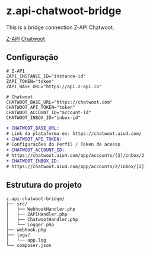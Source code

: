 # z.api-chatwoot-bridge

This is a bridge connection Z-API Chatwoot.

[Z-API](https://www.z-api.io/)
[Chatwoot](https://github.com/chatwoot/chatwoot)

## Configuração

```
# Z-API
ZAPI_INSTANCE_ID="instance-id"
ZAPI_TOKEN="token"
ZAPI_BASE_URL="https://api.z-api.io"

# Chatwoot
CHATWOOT_BASE_URL="https://chatwoot.com"
CHATWOOT_API_TOKEN="token"
CHATWOOT_ACCOUNT_ID="account-id"
CHATWOOT_INBOX_ID="inbox-id"
```

```diff
+ CHATWOOT_BASE_URL:
# Link da plataforma ex: https://chatwoot.aiu4.com/
+ CHATWOOT_API_TOKEN:
# Configurações do Perfil / Token de acesso
+ CHATWOOT_ACCOUNT_ID:
# https://chatwoot.aiu4.com/app/accounts/[2]/inbox/2
+ CHATWOOT_INBOX_ID:
# https://chatwoot.aiu4.com/app/accounts/2/inbox/[2]
```

## Estrutura do projeto

```
z.api-chatwoot-bridge/
├── src/
│   ├── WebhookHandler.php
│   ├── ZAPIHandler.php
│   ├── ChatwootHandler.php
│   └── Logger.php
├── webhook.php
├── logs/
│   └── app.log
└── composer.json
```